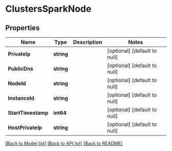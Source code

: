 # ClustersSparkNode

## Properties
Name | Type | Description | Notes
------------ | ------------- | ------------- | -------------
**PrivateIp** | **string** |  | [optional] [default to null]
**PublicDns** | **string** |  | [optional] [default to null]
**NodeId** | **string** |  | [optional] [default to null]
**InstanceId** | **string** |  | [optional] [default to null]
**StartTimestamp** | **int64** |  | [optional] [default to null]
**HostPrivateIp** | **string** |  | [optional] [default to null]

[[Back to Model list]](../README.md#documentation-for-models) [[Back to API list]](../README.md#documentation-for-api-endpoints) [[Back to README]](../README.md)


